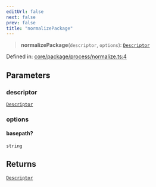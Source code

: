 ```yaml
---
editUrl: false
next: false
prev: false
title: "normalizePackage"
---
```


> **normalizePackage**(`descriptor`, `options`): [`Descriptor`](/reference/_dpkit/core/descriptor/)

Defined in: [core/package/process/normalize.ts:4](https://github.com/datisthq/dpkit/blob/7a3ebb9422265a09d2e84e0952d10e0101139f80/core/package/process/normalize.ts#L4)

## Parameters

### descriptor

[`Descriptor`](/reference/_dpkit/core/descriptor/)

### options

#### basepath?

`string`

## Returns

[`Descriptor`](/reference/_dpkit/core/descriptor/)
